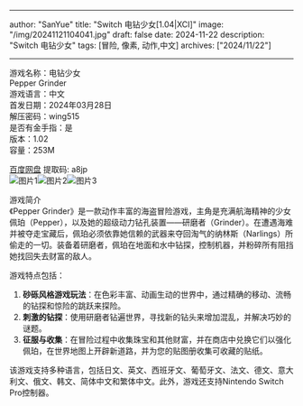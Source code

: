 
---
author: "SanYue"
title: "Switch 电钻少女[1.04|XCI]"
image: "/img/20241121104041.jpg"
draft: false
date: 2024-11-22
description: "Switch 电钻少女"
tags: [冒险, 像素, 动作,中文]
archives: ["2024/11/22"]

---

游戏名称：电钻少女   
Pepper Grinder    
游戏语言：中文  
首发日期：2024年03月28日  
解压密码：wing515  
是否有金手指：是  
版本：1.02   
容量：253M

[百度网盘](https://pan.baidu.com/s/1r3OtGp_Cwh23rDSZBuwtaQ) 提取码: a8jp  
![图片1](/img/f40a19.jpg)![图片2](/img/38d916.jpg)![图片3](/img/e35eef.jpg)  

游戏简介  
《Pepper Grinder》是一款动作丰富的海盗冒险游戏，主角是充满航海精神的少女佩珀（Pepper），以及她的超级动力钻孔装置——研磨者（Grinder）。在遭遇海难并被夺走宝藏后，佩珀必须依靠她信赖的武器来夺回淘气的纳林斯（Narlings）所偷走的一切。装备着研磨者，佩珀在地面和水中钻探，控制机器，并粉碎所有阻挡她找回失去财富的敌人。

游戏特点包括：
1. **砂砾风格游戏玩法**：在色彩丰富、动画生动的世界中，通过精确的移动、流畅的钻探和惊险的跳跃来探险。
2. **刺激的钻探**：使用研磨者钻遍世界，寻找新的钻头来增加混乱，并解决巧妙的谜题。
3. **征服与收集**：在冒险过程中收集珠宝和其他财富，并在商店中兑换它们以强化佩珀，在世界地图上开辟新道路，并为您的贴图册收集可收藏的贴纸。

该游戏支持多种语言，包括日文、英文、西班牙文、葡萄牙文、法文、德文、意大利文、俄文、韩文、简体中文和繁体中文。此外，游戏还支持Nintendo Switch Pro控制器。

